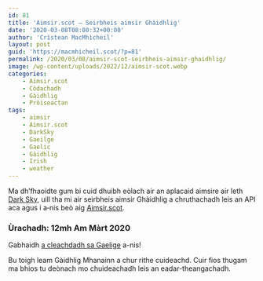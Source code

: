 ```yaml
---
id: 81
title: 'Aimsir.scot – Seirbheis aimsir Ghàidhlig'
date: '2020-03-08T08:00:32+00:00'
author: 'Crìstean MacMhìcheil'
layout: post
guid: 'https://macmhicheil.scot/?p=81'
permalink: /2020/03/08/aimsir-scot-seirbheis-aimsir-ghaidhlig/
image: /wp-content/uploads/2022/12/aimsir-scot.webp
categories:
    - Aimsir.scot
    - Còdachadh
    - Gàidhlig
    - Pròiseactan
tags:
    - aimsir
    - Aimsir.scot
    - DarkSky
    - Gaeilge
    - Gaelic
    - Gàidhlig
    - Irish
    - weather
---
```


Ma dh’fhaoidte gum bi cuid dhuibh eòlach air an aplacaid aimsire air leth [Dark Sky](https://darksky.net/), uill tha mi air seirbheis aimsir Ghàidhlig a chruthachadh leis an API aca agus i a‑nis beò aig [Aimsir.scot](https://aimsir.scot/).

### Ùrachadh: 12mh Am Màrt 2020

Gabhaidh [a cleachdadh sa Gaelige](https://aimsir.scot/gaeilge/) a-nis!

Bu toigh leam Gàidhlig Mhanainn a chur rithe cuideachd. Cuir fios thugam ma bhios tu deònach mo chuideachadh leis an eadar-theangachadh.